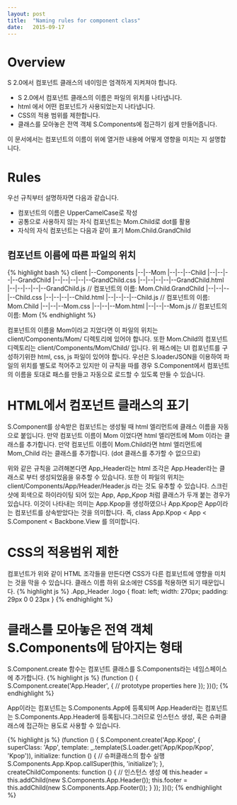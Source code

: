 ```yaml
---
layout: post
title:  "Naming rules for component class"
date:   2015-09-17
---
```


# Overview

S 2.0에서 컴포넌트 클래스의 네이밍은 엄격하게 지켜져야 합니다.

* S 2.0에서 컴포넌트 클래스의 이름은 파일의 위치를 나타냅니다.
* html 에서 어떤 컴포넌트가 사용되었는지 나타냅니다.
* CSS의 적용 범위를 제한합니다.
* 클래스를 모아놓은 전역 객체 S.Components에 접근하기 쉽게 만들어줍니다.

이 문서에서는 컴포넌트의 이름이 위에 열거한 내용에 어떻게 영향을 미치는 지 설명합니다.

# Rules

우선 규칙부터 설명하자면 다음과 같습니다.

* 컴포넌트의 이름은 UpperCamelCase로 작성
* 공통으로 사용하지 않는 자식 컴포넌트는 Mom.Child로 dot를 활용
* 자식의 자식 컴포넌트는 다음과 같이 표기 Mom.Child.GrandChild

## 컴포넌트 이름에 따른 파일의 위치

{% highlight bash %}
client
|--Components
|--|--Mom
|--|--|--Child
|--|--|--|--GrandChild
|--|--|--|--|--GrandChild.css
|--|--|--|--|--GrandChild.html
|--|--|--|--|--GrandChild.js // 컴포넌트의 이름: Mom.Child.GrandChild
|--|--|--|--Child.css
|--|--|--|--Child.html
|--|--|--|--Child.js // 컴포넌트의 이름: Mom.Child
|--|--|--Mom.css
|--|--|--Mom.html
|--|--|--Mom.js // 컴포넌트의 이름: Mom
{% endhighlight %}

컴포넌트의 이름을 Mom이라고 지었다면 이 파일의 위치는 client/Components/Mom/ 디렉토리에 있어야 합니다.
또한 Mom.Child의 컴포넌트 디렉토리는 client/Components/Mom/Child/ 입니다. 
위 패스에는 UI 컴포넌트를 구성하기위한 html, css, js 파일이 있어야 합니다.
우선은 S.loaderJSON을 이용하여 파일의 위치를 별도로 적어주고 있지만 
이 규칙을 따를 경우 S.Component에서 컴포넌트의 이름을 토대로 패스를 만들고 자동으로 로드할 수 있도록 만들 수 있습니다.

# HTML에서 컴포넌트 클래스의 표기

S.Component를 상속받은 컴포넌트는 생성될 때 html 엘리먼트에 클래스 이름을 자동으로 붙입니다.
만약 컴포넌트 이름이 Mom 이었다면 html 엘리먼트에 Mom 이라는 클래스를 추가합니다.
만약 컴포넌트 이름이 Mom.Child라면 html 엘리먼트에 Mom_Child 라는 클래스를 추가합니다. (dot 클래스를 추가할 수 없으므로)

위와 같은 규칙을 고려해본다면 App_Header라는 html 조각은 App.Header라는 클래스로 부터 생성되었음을 유추할 수 있습니다. 또한 이 파일의 위치는 client/Components/App/Header/Header.js 라는 것도 유추할 수 있습니다. 스크린샷에 회색으로 하이라이팅 되어 있는 App, App_Kpop 처럼 클래스가 두개 붙는 경우가 있습니다.
이것이 나타내는 의미는 App.Kpop을 생성하였으나 App.Kpop은 App이라는 컴포넌트를 상속받았다는 것을 의미합니다.
즉, class App.Kpop < App < S.Component < Backbone.View 를 의미합니다.

# CSS의 적용범위 제한

컴포넌트가 위와 같이 HTML 조각들을 만든다면 CSS가 다른 컴포넌트에 영향을 미치는 것을 막을 수 있습니다.
클래스 이름 하위 요소에만 CSS를 적용하면 되기 때문입니다.
{% highlight js %}
.App_Header .logo {
	float: left;
	width: 270px;
	padding: 29px 0 0 23px
}
{% endhighlight %}

# 클래스를 모아놓은 전역 객체 S.Components에 담아지는 형태

S.Component.create 함수는 컴포넌트 클래스를 S.Components라는 네임스페이스에 추가합니다.
{% highlight js %}
(function () {
	S.Component.create('App.Header', {
		// prototype properties here
	});
})();
{% endhighlight %}

App이라는 컴포넌트는 S.Components.App에 등록되며 App.Header라는 컴포넌트는 S.Components.App.Header에 등록됩니다.그러므로 인스턴스 생성, 혹은 슈퍼클래스에 접근하는 용도로 사용할 수 있습니다.

{% highlight js %}
(function () {
	S.Component.create('App.Kpop', {
		superClass: 'App',
		template: _.template(S.Loader.get('App/Kpop/Kpop', 'Kpop')),
		initialize: function () {
			// 슈퍼클래스의 함수 실행
			S.Components.App.Kpop.callSuper(this, 'initialize');
		},
		createChildComponents: function () {
			// 인스턴스 생성 예
			this.header = this.addChild(new S.Components.App.Header());
			this.footer = this.addChild(new S.Components.App.Footer());
		}
	});
})();
{% endhighlight %}

